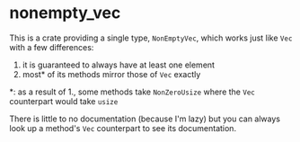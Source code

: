 # nonempty_vec
This is a crate providing a single type, `NonEmptyVec`, which works just like `Vec` with a few differences:
  1. it is guaranteed to always have at least one element
  2. most* of its methods mirror those of `Vec` exactly

*: as a result of 1., some methods take `NonZeroUsize` where the `Vec` counterpart would take `usize`

There is little to no documentation (because I'm lazy) but you can always look up a method's `Vec` counterpart to see its documentation.
